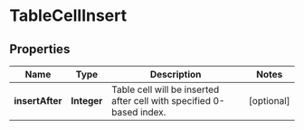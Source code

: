 
# TableCellInsert

## Properties
Name | Type | Description | Notes
------------ | ------------- | ------------- | -------------
**insertAfter** | **Integer** | Table cell will be inserted after cell with specified 0-based index. |  [optional]



